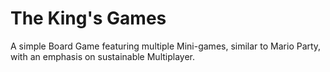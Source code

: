 # The King's Games

A simple Board Game featuring multiple Mini-games, similar to Mario Party, with an emphasis on sustainable Multiplayer.